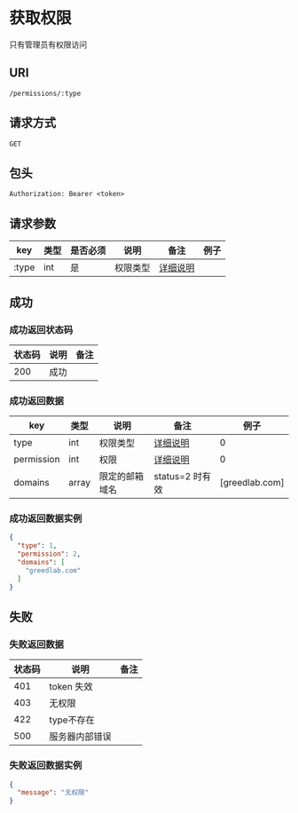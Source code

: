 # 获取权限

只有管理员有权限访问

## URI

```
/permissions/:type
```

## 请求方式

```
GET
```

## 包头

```
Authorization: Bearer <token>
```

## 请求参数

| key | 类型 | 是否必须 | 说明 | 备注 | 例子 |
| --- | --- | --- | --- | --- | --- |
| :type | int | 是 | 权限类型 | [详细说明](../../table/permission.md#type) |  |

## 成功

### 成功返回状态码

| 状态码 | 说明 | 备注 |
| --- | --- | --- |
| 200 | 成功 | |

### 成功返回数据

| key | 类型 | 说明 | 备注 | 例子 |
| --- | --- | --- | --- | --- |
| type | int | 权限类型 | [详细说明](../../table/permission.md#type) |  0 |
| permission | int | 权限 | [详细说明](../../table/permission.md#permission) | 0 |
| domains | array | 限定的邮箱域名 | status=2 时有效 | [greedlab.com] |

### 成功返回数据实例

```json
{
  "type": 1,
  "permission": 2,
  "domains": [
    "greedlab.com"
  ]
}
```

## 失败

### 失败返回数据

| 状态码 |  说明 | 备注 |
| --- | --- | --- |
| 401 | token 失效 |  |  
| 403 | 无权限 |  
| 422 | type不存在 |  |  
| 500 | 服务器内部错误 |  |  

### 失败返回数据实例

```json
{
  "message": "无权限"
}
```
